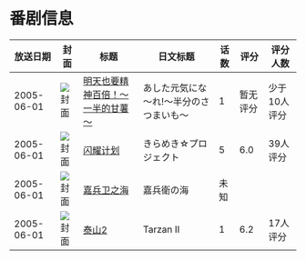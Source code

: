 # 番剧信息

|放送日期|封面|标题|日文标题|话数|评分|评分人数|
|---|---|---|---|---|---|---|
|2005-06-01|![封面](https://lain.bgm.tv/pic/cover/c/52/b2/84587_Ckdb8.jpg)|[明天也要精神百倍！～一半的甘薯～](https://bangumi.tv/subject/84587)|あした元気にな～れ!～半分のさつまいも～|1|暂无评分|少于10人评分|
|2005-06-01|![封面](https://lain.bgm.tv/pic/cover/c/9e/1a/10989_7bSV7.jpg)|[闪耀计划](https://bangumi.tv/subject/10989)|きらめき☆プロジェクト|5|6.0|39人评分|
|2005-06-01|![封面](https://lain.bgm.tv/pic/cover/c/b0/6b/422517_1q6yn.jpg)|[嘉兵卫之海](https://bangumi.tv/subject/422517)|嘉兵衛の海|未知|||
|2005-06-01|![封面](https://lain.bgm.tv/pic/cover/c/97/f6/113070_tiswI.jpg)|[泰山2](https://bangumi.tv/subject/113070)|Tarzan II|1|6.2|17人评分|
